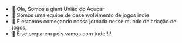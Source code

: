 - 👋 Ola, Somos a giant União do Açucar
- 👀 Somos uma equipe de desenvolvimento de jogos indie
- 🌱 E estamos começando nossa jornada nesse mundo de criação de jogos,
- 💞️ E se preparem pois vamos com tudo!!!!

<!---
UniaodoAcucar/UniaodoAcucar is a ✨ special ✨ repository because its `README.md` (this file) appears on your GitHub profile.
You can click the Preview link to take a look at your changes.
--->
